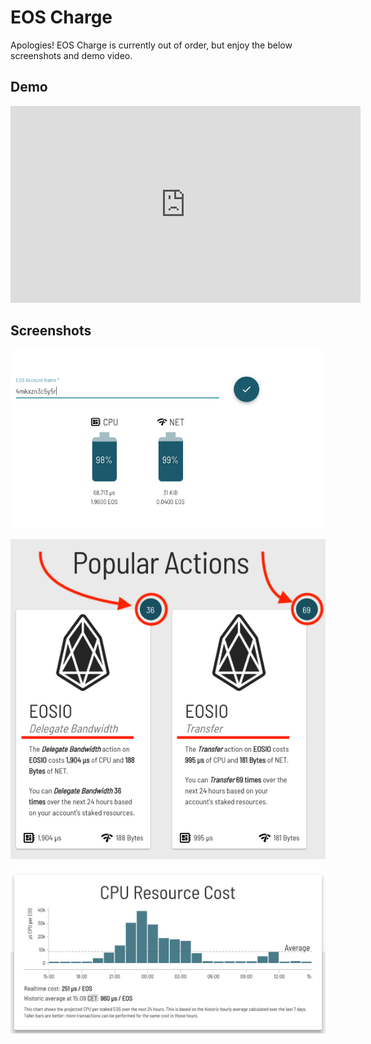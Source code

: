# EOS Charge

Apologies! EOS Charge is currently out of order, but enjoy the below screenshots and demo video.

## Demo

<iframe width="560" height="315" src="https://www.youtube.com/embed/MS9BkH6OAXI" frameborder="0" allow="accelerometer; autoplay; encrypted-media; gyroscope; picture-in-picture" allowfullscreen></iframe>

## Screenshots

![Image of AccountView](/img/eos_charge_acct.png)

![Image of PopActions](/img/eos_charge_pop.png)

![Image of HourlyChart](/img/eoscharge_chart.png)
